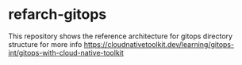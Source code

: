 # refarch-gitops

This repository shows the reference architecture for gitops directory structure for more info https://cloudnativetoolkit.dev/learning/gitops-int/gitops-with-cloud-native-toolkit

